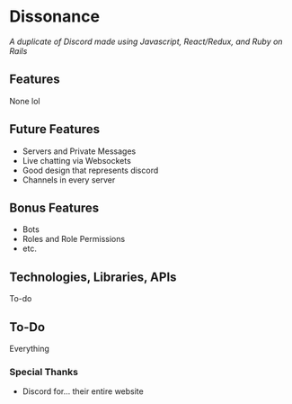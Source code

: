 # Dissonance
 _A duplicate of Discord made using Javascript, React/Redux, and Ruby on Rails_

[//]: # (Logo here if have time lol)

## Features

None lol

## Future Features
- Servers and Private Messages
- Live chatting via Websockets
- Good design that represents discord
- Channels in every server

## Bonus Features
- Bots
- Roles and Role Permissions
- etc.


## Technologies, Libraries, APIs
To-do


## To-Do
Everything

### Special Thanks
- Discord for... their entire website
